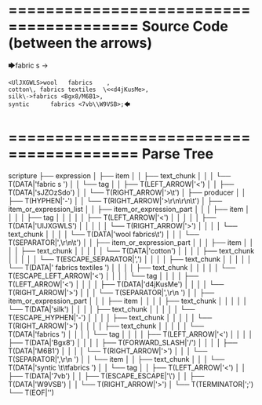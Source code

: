 ========================================
Source Code (between the arrows)
========================================

🡆fabric     s    <sJZOzSdo>	->

	<UlJXGWLS>wool   fabrics	,
	cotton\, fabrics textiles  \<<d4jKusMe>,
    silk\->fabrics <Bgx8/M6B1>,
    syntic 		fabrics <7vb\\W9VSB>;🡄

========================================
Parse Tree
========================================

scripture
├── expression
│   ├── item
│   │   ├── text_chunk
│   │   │   └── T(DATA|'fabric     s    ')
│   │   └── tag
│   │       ├── T(LEFT_ARROW|'<')
│   │       ├── T(DATA|'sJZOzSdo')
│   │       └── T(RIGHT_ARROW|'>\t')
│   ├── producer
│   │   ├── T(HYPHEN|'-')
│   │   └── T(RIGHT_ARROW|'>\r\n\r\n\t')
│   ├── item_or_expression_list
│   │   ├── item_or_expression_part
│   │   │   ├── item
│   │   │   │   ├── tag
│   │   │   │   │   ├── T(LEFT_ARROW|'<')
│   │   │   │   │   ├── T(DATA|'UlJXGWLS')
│   │   │   │   │   └── T(RIGHT_ARROW|'>')
│   │   │   │   └── text_chunk
│   │   │   │       └── T(DATA|'wool   fabrics\t')
│   │   │   └── T(SEPARATOR|',\r\n\t')
│   │   ├── item_or_expression_part
│   │   │   ├── item
│   │   │   │   ├── text_chunk
│   │   │   │   │   └── T(DATA|'cotton')
│   │   │   │   ├── text_chunk
│   │   │   │   │   └── T(ESCAPE_SEPARATOR|'\,')
│   │   │   │   ├── text_chunk
│   │   │   │   │   └── T(DATA|' fabrics textiles  ')
│   │   │   │   ├── text_chunk
│   │   │   │   │   └── T(ESCAPE_LEFT_ARROW|'\<')
│   │   │   │   └── tag
│   │   │   │       ├── T(LEFT_ARROW|'<')
│   │   │   │       ├── T(DATA|'d4jKusMe')
│   │   │   │       └── T(RIGHT_ARROW|'>')
│   │   │   └── T(SEPARATOR|',\r\n    ')
│   │   ├── item_or_expression_part
│   │   │   ├── item
│   │   │   │   ├── text_chunk
│   │   │   │   │   └── T(DATA|'silk')
│   │   │   │   ├── text_chunk
│   │   │   │   │   └── T(ESCAPE_HYPHEN|'\-')
│   │   │   │   ├── text_chunk
│   │   │   │   │   └── T(RIGHT_ARROW|'>')
│   │   │   │   ├── text_chunk
│   │   │   │   │   └── T(DATA|'fabrics ')
│   │   │   │   └── tag
│   │   │   │       ├── T(LEFT_ARROW|'<')
│   │   │   │       ├── T(DATA|'Bgx8')
│   │   │   │       ├── T(FORWARD_SLASH|'/')
│   │   │   │       ├── T(DATA|'M6B1')
│   │   │   │       └── T(RIGHT_ARROW|'>')
│   │   │   └── T(SEPARATOR|',\r\n    ')
│   │   └── item
│   │       ├── text_chunk
│   │       │   └── T(DATA|'syntic \t\tfabrics ')
│   │       └── tag
│   │           ├── T(LEFT_ARROW|'<')
│   │           ├── T(DATA|'7vb')
│   │           ├── T(ESCAPE_ESCAPE|'\\')
│   │           ├── T(DATA|'W9VSB')
│   │           └── T(RIGHT_ARROW|'>')
│   └── T(TERMINATOR|';')
└── T(EOF|'<EOF>')